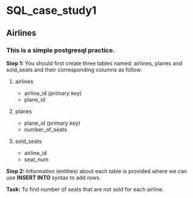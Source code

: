# SQL_case_study1
## Airlines

### This is a simple postgresql practice. 

**Step 1:** 
You should first create three tables named: airlines, planes and sold_seats and their corresponding columns as follow: 
1. airlines
   - airline_id *(primary key)*
   - plane_id
 
2. planes
   - plane_id *(primary key)*
   - number_of_seats
 
3. sold_seats 
   - airline_id
   - seat_num

**Step 2:** 
Information (entities) about each table is provided where we can use **INSERT INTO** syntax to add rows. 

**Task:** 
  To find number of seats that are not sold for each airline. 
